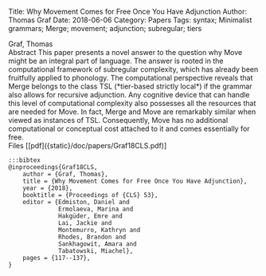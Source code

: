 Title: Why Movement Comes for Free Once You Have Adjunction
Author: Thomas Graf
Date: 2018-06-06
Category: Papers
Tags: syntax; Minimalist grammars; Merge; movement; adjunction; subregular; tiers

<div markdown class="authors">
Graf, Thomas
</div>

<div markdown class="abstract">
<span id="abstract-title">Abstract</span>
This paper presents a novel answer to the question why Move might be an integral part of language.
The answer is rooted in the computational framework of subregular complexity, which has already been fruitfully applied to phonology.
The computational perspective reveals that Merge belongs to the class TSL (*tier-based strictly local*) if the grammar also allows for recursive adjunction.
Any cognitive device that can handle this level of computational complexity also possesses all the resources that are needed for Move.
In fact, Merge and Move are remarkably similar when viewed as instances of TSL.
Consequently, Move has no additional computational or conceptual cost attached to it and comes essentially for free.
</div>

<div markdown class="files">
<span id="files-title">Files</span>
[[pdf]({static}/doc/papers/Graf18CLS.pdf)]
</div>

~~~
:::bibtex
@inproceedings{Graf18CLS,
    author = {Graf, Thomas},
    title = {Why Movement Comes for Free Once You Have Adjunction},
    year = {2018},
    booktitle = {Proceedings of {CLS} 53},
    editor = {Edmiston, Daniel and
              Ermolaeva, Marina and
              Hakgüder, Emre and
              Lai, Jackie and
              Montemurro, Kathryn and
              Rhodes, Brandon and
              Sankhagowit, Amara and
              Tabatowski, Miachel},
    pages = {117--137},
}
~~~
